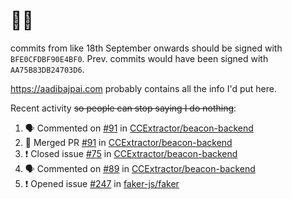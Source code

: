 # 👋🏻
<!--
**aadibajpai/aadibajpai** is a ✨ _special_ ✨ repository because its `README.md` (this file) appears on your GitHub profile.
-->
commits from like 18th September onwards should be signed with `BFE0CFDBF90E4BF0`. Prev. commits would have been signed with `AA75B83DB24703D6`.

https://aadibajpai.com probably contains all the info I'd put here.

Recent activity ~~so people can stop saying I do nothing~~:
<!--START_SECTION:activity-->
1. 🗣 Commented on [#91](https://github.com/CCExtractor/beacon-backend/issues/91) in [CCExtractor/beacon-backend](https://github.com/CCExtractor/beacon-backend)
2. 🎉 Merged PR [#91](https://github.com/CCExtractor/beacon-backend/pull/91) in [CCExtractor/beacon-backend](https://github.com/CCExtractor/beacon-backend)
3. ❗️ Closed issue [#75](https://github.com/CCExtractor/beacon-backend/issues/75) in [CCExtractor/beacon-backend](https://github.com/CCExtractor/beacon-backend)
4. 🗣 Commented on [#89](https://github.com/CCExtractor/beacon-backend/issues/89) in [CCExtractor/beacon-backend](https://github.com/CCExtractor/beacon-backend)
5. ❗️ Opened issue [#247](https://github.com/faker-js/faker/issues/247) in [faker-js/faker](https://github.com/faker-js/faker)
<!--END_SECTION:activity-->
